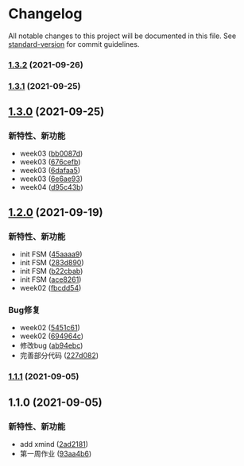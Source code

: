 # Changelog

All notable changes to this project will be documented in this file. See [standard-version](https://github.com/conventional-changelog/standard-version) for commit guidelines.

### [1.3.2](https://github.com/lmw6412036/geekbang/compare/v1.3.1...v1.3.2) (2021-09-26)

### [1.3.1](https://github.com/lmw6412036/geekbang/compare/v1.3.0...v1.3.1) (2021-09-25)

## [1.3.0](https://github.com/lmw6412036/geekbang/compare/v1.2.0...v1.3.0) (2021-09-25)


### 新特性、新功能

* week03 ([bb0087d](https://github.com/lmw6412036/geekbang/commit/bb0087dc370d0e73eebc51a9c5852673a64da006))
* week03 ([676cefb](https://github.com/lmw6412036/geekbang/commit/676cefb051a55369221fd00816f3a02d78518b43))
* week03 ([6dafaa5](https://github.com/lmw6412036/geekbang/commit/6dafaa5924611b1dfa177b346d87f6bc3cc48ad9))
* week03 ([6e6ae93](https://github.com/lmw6412036/geekbang/commit/6e6ae939ca9fbd4172ef4012329d807c6a7caad3))
* week04 ([d95c43b](https://github.com/lmw6412036/geekbang/commit/d95c43b2ad1d87af5df318d503ec6cb8f68409be))

## [1.2.0](https://github.com/lmw6412036/geekbang/compare/v1.1.1...v1.2.0) (2021-09-19)


### 新特性、新功能

* init FSM ([45aaaa9](https://github.com/lmw6412036/geekbang/commit/45aaaa93a4e2ff27d053da6a1edea20b6ceef7df))
* init FSM ([283d890](https://github.com/lmw6412036/geekbang/commit/283d890c988cc416f0368220ece011ac4536c3fd))
* init FSM ([b22cbab](https://github.com/lmw6412036/geekbang/commit/b22cbab34f882827e2e1ba89cf8bfbbda438ee7d))
* init FSM ([ace8261](https://github.com/lmw6412036/geekbang/commit/ace826171f4f80d3b077044a858fb7111beb1772))
* week02 ([fbcdd54](https://github.com/lmw6412036/geekbang/commit/fbcdd54a5610865f4fd1854cc55250e876fd2196))


### Bug修复

* week02 ([5451c61](https://github.com/lmw6412036/geekbang/commit/5451c61ad7497f1af596730410ad3e52c7cc9762))
* week02 ([694964c](https://github.com/lmw6412036/geekbang/commit/694964c7abc008a1e0abcc736c49eacffb058984))
* 修改bug ([ab94ebc](https://github.com/lmw6412036/geekbang/commit/ab94ebc647f6244e1d866578d214ee6939039410))
* 完善部分代码 ([227d082](https://github.com/lmw6412036/geekbang/commit/227d082d543e41321ee7ffc6be17dc87a897422e))

### [1.1.1](https://github.com/lmw6412036/geekbang/compare/v1.1.0...v1.1.1) (2021-09-05)

## 1.1.0 (2021-09-05)


### 新特性、新功能

* add xmind ([2ad2181](https://github.com/lmw6412036/geekbang/commit/2ad2181717d9a7c342d2eba76c541ea696d96eb5))
* 第一周作业 ([93aa4b6](https://github.com/lmw6412036/geekbang/commit/93aa4b638f72764a5c0ae47d5609ea2ecc263f90))
